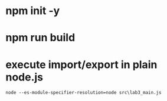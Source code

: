 # npm init -y
# npm run build
# execute import/export in plain node.js
```
node --es-module-specifier-resolution=node src\lab3_main.js
```
